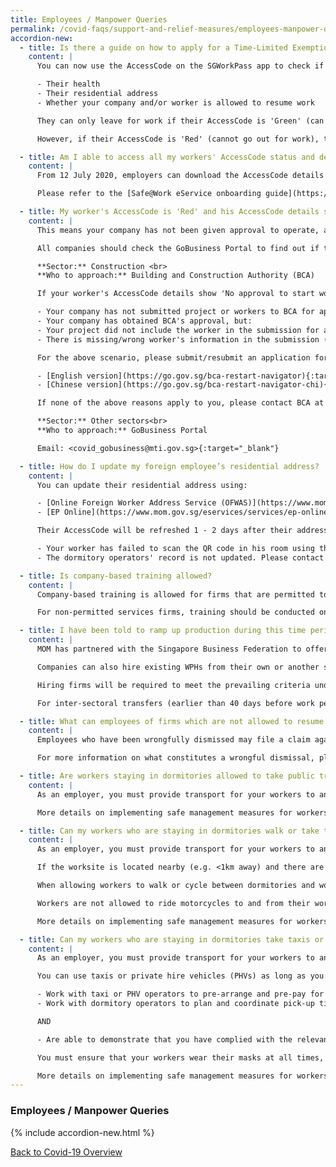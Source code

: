 ```yaml
---
title: Employees / Manpower Queries
permalink: /covid-faqs/support-and-relief-measures/employees-manpower-queries
accordion-new:
  - title: Is there a guide on how to apply for a Time-Limited Exemption?
    content: |
      You can now use the AccessCode on the SGWorkPass app to check if your foreign employees can leave their residence (dormitory or non-dormitory housing) for work. The status of your employees' AccessCode takes into account 3 broad parameters:

      -	Their health
      -	Their residential address
      -	Whether your company and/or worker is allowed to resume work

      They can only leave for work if their AccessCode is 'Green' (can go out for work).

      However, if their AccessCode is 'Red' (cannot go out for work), they are not allowed to leave for work.

  - title: Am I able to access all my workers' AccessCode status and details, instead of checking individually using the SGWorkPass?
    content: |
      From 12 July 2020, employers can download the AccessCode details of their workers from a new [Safe@Work eService](https://www.mom.gov.sg/eservices/services/safe-work){:target="_blank"}. For a start, AccessCode statuses of workers who hold a Work Permit or S Pass will be available. Downloading the AccessCode details for Employment Pass holders will be available in the near future.

      Please refer to the [Safe@Work eService onboarding guide](https://www.mom.gov.sg/-/media/mom/documents/safety-health/user-guides/safe-work/user-guide-safe-work.pdf?la=en&hash=58E40C481AF9D908461569E56A92AD6D){:target="_blank"} for more information.

  - title: My worker's AccessCode is 'Red' and his AccessCode details shows 'No approval to start work'. What should I do?
    content: |
      This means your company has not been given approval to operate, and/or your workers are not allowed to start work.

      All companies should check the GoBusiness Portal to find out if they are allowed to resume operations. Please approach your respective lead agencies for assistance:

      **Sector:** Construction <br>
      **Who to approach:** Building and Construction Authority (BCA)

      If your worker's AccessCode details show 'No approval to start work', it could be because:

      -	Your company has not submitted project or workers to BCA for approval    
      -	Your company has obtained BCA's approval, but:      
      -	Your project did not include the worker in the submission for approval      
      -	There is missing/wrong worker's information in the submission (e.g. wrong FIN/UEN or FIN entered is not under the employment of the UEN entered)

      For the above scenario, please submit/resubmit an application for construction/supply works at BCA's website. Please refer to the links below the application process:

      -	[English version](https://go.gov.sg/bca-restart-navigator){:target="_blank"}
      -	[Chinese version](https://go.gov.sg/bca-restart-navigator-chi){:target="_blank"}

      If none of the above reasons apply to you, please contact BCA at <bca_safeworkforce@bca.gov.sg>{:target="_blank"} for assistance.

      **Sector:** Other sectors<br>
      **Who to approach:** GoBusiness Portal

      Email: <covid_gobusiness@mti.gov.sg>{:target="_blank"}

  - title: How do I update my foreign employee’s residential address?
    content: |
      You can update their residential address using:

      -	[Online Foreign Worker Address Service (OFWAS)](https://www.mom.gov.sg/eservices/services/ofwas){:target="_blank"} for Work Permit holders
      -	[EP Online](https://www.mom.gov.sg/eservices/services/ep-online){:target="_blank"} for Employment Pass and S Pass holders

      Their AccessCode will be refreshed 1 - 2 days after their addresses are updated in OFWAS or EP Online. If their AccessCode is not refreshed, it may mean:

      -	Your worker has failed to scan the QR code in his room using the FWMOMCare App; or
      -	The dormitory operators' record is not updated. Please contact the dormitory operator to rectify this.

  - title: Is company-based training allowed?
    content: |
      Company-based training is allowed for firms that are permitted to resume operations. Companies are reminded to comply all existing Safe Distancing measures during training.

      For non-permitted services firms, training should be conducted online or in e-learning format only.

  - title: I have been told to ramp up production during this time period but cannot find additional manpower, how do I source for employees during this time?
    content: |
      MOM has partnered with the Singapore Business Federation to offer a temporary scheme that allows companies in all sectors to hire existing WPHs (who are in Singapore) from other sectors, with the agreement of their current employers.

      Companies can also hire existing WPHs from their own or another sector, where the work permits are within 40 days of expiry. This is an extension of a scheme that exists for the construction and process sectors for transfers within their own sectors. Agreement from the current employer is not needed.

      Hiring firms will be required to meet the prevailing criteria under their respective sectors. This temporary scheme will be in place for five months until 31 August 2020.

      For inter-sectoral transfers (earlier than 40 days before work permit expiry), firms can approach SBF at <manpowerconnect@sbf.org.sg>(mailto:manpowerconnect@sbf.org.sg){:target="_blank"}  or visit their website for more information. For transfer of WPHs from 40 days before work permit expiry (including inter-sectorial transfers), firms can submit their request via an online form or visit MOM’s website for more information.

  - title: What can employees of firms which are not allowed to resume service do, if they are told to leave the company due to refusal to report to work?  
    content: |
      Employees who have been wrongfully dismissed may file a claim against the wrongful dismissal or make a phone advisory appointment with the Tripartite Alliance for Dispute Management (TADM) at <https://www.tal.sg/tadm/eServices>{:target="_blank"}.

      For more information on what constitutes a wrongful dismissal, please refer to the [Tripartite Guidelines on Wrongful Dismissal](http://www.mom.gov.sg/employment-practices/termination-of-employment/unfair-dismissal#what-is-a-wrongful-dismissal){:target="_blank"}.

  - title: Are workers staying in dormitories allowed to take public transport?
    content: |
      As an employer, you must provide transport for your workers to and from their worksites.

      More details on implementing safe management measures for workers on employer-provided transportation can be found [here](https://www.mom.gov.sg/covid-19/advisory-on-safe-management-measures-for-workers-on-transportation){:target="_blank"}.

  - title: Can my workers who are staying in dormitories walk or take their own personal transport (e.g. bicycle, motorcycles) to and from their worksites?
    content: |
      As an employer, you must provide transport for your workers to and from their worksites.

      If the worksite is located nearby (e.g. <1km away) and there are no community areas en-route, you can allow your worker to walk or cycle.

      When allowing workers to walk or cycle between dormitories and worksites, you must demonstrate that you have complied with the relevant safe management measures upon request by enforcement officers. You must ensure that your workers wear their masks at all times, and that they only travel to and from their worksites with no stops in between.

      Workers are not allowed to ride motorcycles to and from their worksites under any circumstances.

      More details on implementing safe management measures for workers on employer-provided transportation can be found [here](https://www.mom.gov.sg/covid-19/advisory-on-safe-management-measures-for-workers-on-transportation){:target="_blank"}.

  - title: Can my workers who are staying in dormitories take taxis or private hire vehicles (e.g. Grab, GoJek) to and from their worksites?
    content: |
      As an employer, you must provide transport for your workers to and from their worksites.

      You can use taxis or private hire vehicles (PHVs) as long as you:

      -	Work with taxi or PHV operators to pre-arrange and pre-pay for such vehicles to ferry the workers to ensure availability of vehicles and reduce physical interactions between drivers and workers.
      -	Work with dormitory operators to plan and coordinate pick-up times so as to reduce congestion.

      AND

      -	Are able to demonstrate that you have complied with the relevant safe management measures upon request.

      You must ensure that your workers wear their masks at all times, check in using SafeEntry, and that they go directly to and from their worksites with no stops in between.

      More details on implementing safe management measures for workers on employer-provided transportation can be found [here](https://www.mom.gov.sg/covid-19/advisory-on-safe-management-measures-for-workers-on-transportation){:target="_blank"}.
---
```


### Employees / Manpower Queries

{% include accordion-new.html %}

[Back to Covid-19 Overview](/covid/)
